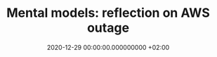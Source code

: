 ---
title: "Mental models: reflection on AWS outage"
date: 2020-12-29 00:00:00.000000000 +02:00
type: post
parent_id: '0'
published: false
password: ''
status: draft
permalink: "/2020/12/29/mental-models-reflection-on-aws-outage/"
comments: true
categories:
- Sociotechnical systems
tags:
- Autonomy
- Agency
- Team
- Chaos Engineering
- Management
excerpt: TODO
---
